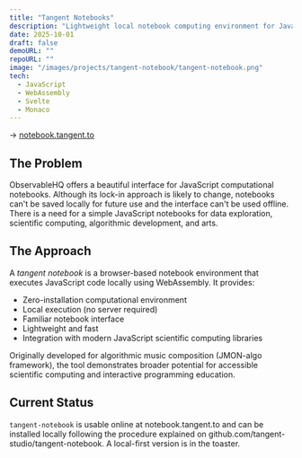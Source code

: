 ```yaml
---
title: "Tangent Notebooks"
description: "Lightweight local notebook computing environment for JavaScript, powered by WebAssembly"
date: 2025-10-01
draft: false
demoURL: ""
repoURL: ""
image: "/images/projects/tangent-notebook/tangent-notebook.png"
tech:
  - JavaScript
  - WebAssembly
  - Svelte
  - Monaco
---
```


→ [notebook.tangent.to](http://notebook.tangent.to)

## The Problem

ObservableHQ offers a beautiful interface for JavaScript computational notebooks. Although its lock-in approach is likely to change, notebooks can't be saved locally for future use and the interface can't be used offline. There is a need for a simple JavaScript notebooks for data exploration, scientific computing, algorithmic development, and arts.

## The Approach

A *tangent notebook* is a browser-based notebook environment that executes JavaScript code locally using WebAssembly. It provides:

- Zero-installation computational environment
- Local execution (no server required)
- Familiar notebook interface
- Lightweight and fast
- Integration with modern JavaScript scientific computing libraries

Originally developed for algorithmic music composition (JMON-algo framework), the tool demonstrates broader potential for accessible scientific computing and interactive programming education.

## Current Status

`tangent-notebook` is usable online at notebook.tangent.to and can be installed locally following the procedure explained on github.com/tangent-studio/tangent-notebook. A local-first version is in the toaster.